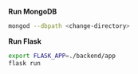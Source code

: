 **Run MongoDB**

```Bash
mongod --dbpath <change-directory>
```

**Run Flask**
```Bash
export FLASK_APP=./backend/app
flask run
```